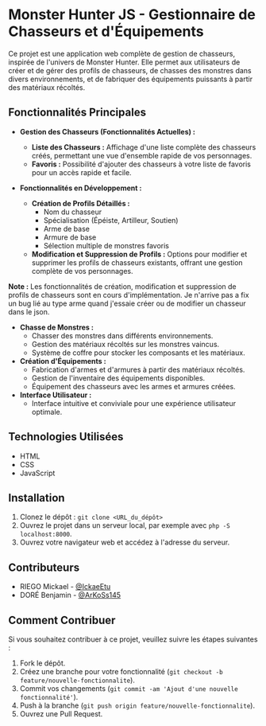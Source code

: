 # Monster Hunter JS - Gestionnaire de Chasseurs et d'Équipements

Ce projet est une application web complète de gestion de chasseurs, inspirée de l'univers de Monster Hunter. Elle permet aux utilisateurs de créer et de gérer des profils de chasseurs, de chasses des monstres dans divers environnements, et de fabriquer des équipements puissants à partir des matériaux récoltés.

## Fonctionnalités Principales

* **Gestion des Chasseurs (Fonctionnalités Actuelles) :**
    * **Liste des Chasseurs :** Affichage d'une liste complète des chasseurs créés, permettant une vue d'ensemble rapide de vos personnages.
    * **Favoris :** Possibilité d'ajouter des chasseurs à votre liste de favoris pour un accès rapide et facile.

* **Fonctionnalités en Développement :**
    * **Création de Profils Détaillés :**
        * Nom du chasseur
        * Spécialisation (Épéiste, Artilleur, Soutien)
        * Arme de base
        * Armure de base
        * Sélection multiple de monstres favoris
    * **Modification et Suppression de Profils :** Options pour modifier et supprimer les profils de chasseurs existants, offrant une gestion complète de vos personnages.

**Note :** Les fonctionnalités de création, modification et suppression de profils de chasseurs sont en cours d'implémentation. Je n'arrive pas a fix un bug lié au type arme quand j'essaie créer ou de modifier un chasseur dans le json.
* **Chasse de Monstres :**
    * Chasser des monstres dans différents environnements.
    * Gestion des matériaux récoltés sur les monstres vaincus.
    * Système de coffre pour stocker les composants et les matériaux.
* **Création d'Équipements :**
    * Fabrication d'armes et d'armures à partir des matériaux récoltés.
    * Gestion de l'inventaire des équipements disponibles.
    * Équipement des chasseurs avec les armes et armures créées.
* **Interface Utilisateur :**
    * Interface intuitive et conviviale pour une expérience utilisateur optimale.

## Technologies Utilisées

* HTML
* CSS
* JavaScript

## Installation

1.  Clonez le dépôt : `git clone <URL_du_dépôt>`
2.  Ouvrez le projet dans un serveur local, par exemple avec `php -S localhost:8000`.
3.  Ouvrez votre navigateur web et accédez à l'adresse du serveur.

## Contributeurs

* RIEGO Mickael - [@IckaeEtu](https://github.com/IckaeEtu)
* DORÉ Benjamin - [@ArKoSs145](https://github.com/ArKoSs145)

## Comment Contribuer

Si vous souhaitez contribuer à ce projet, veuillez suivre les étapes suivantes :

1.  Fork le dépôt.
2.  Créez une branche pour votre fonctionnalité (`git checkout -b feature/nouvelle-fonctionnalite`).
3.  Commit vos changements (`git commit -am 'Ajout d'une nouvelle fonctionnalité'`).
4.  Push à la branche (`git push origin feature/nouvelle-fonctionnalite`).
5.  Ouvrez une Pull Request.
